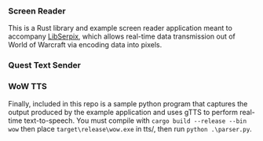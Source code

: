 ### Screen Reader
This is a Rust library and example screen reader application meant to accompany [LibSerpix](https://github.com/alex-berliner/LibSerpix), which allows real-time data transmission out of World of Warcraft via encoding data into pixels.

### Quest Text Sender

### WoW TTS
Finally, included in this repo is a sample python program that captures the output produced by the example application and uses gTTS to perform real-time text-to-speech. You must compile with `cargo build --release --bin wow` then place `target\release\wow.exe` in tts/, then run `python .\parser.py`.
